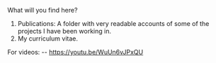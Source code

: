 What will you find here?

1. Publications: A folder with very readable accounts of some of the projects I have been working in.
2. My curriculum vitae.

For videos: 
-- https://youtu.be/WuUn6vJPxQU
